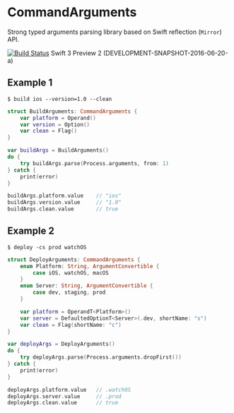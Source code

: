 # CommandArguments

Strong typed arguments parsing library based on Swift reflection (`Mirror`) API. 

[![Build Status](https://travis-ci.org/evan-liu/CommandArguments.svg)](https://travis-ci.org/evan-liu/CommandArguments)
Swift 3 Preview 2 (DEVELOPMENT-SNAPSHOT-2016-06-20-a)

## Example 1

`$ build ios --version=1.0 --clean`

```swift
struct BuildArguments: CommandArguments {
    var platform = Operand()
    var version = Option()
    var clean = Flag()
}

var buildArgs = BuildArguments()
do {
    try buildArgs.parse(Process.arguments, from: 1)
} catch {
    print(error)
}

buildArgs.platform.value    // "ios"
buildArgs.version.value     // "1.0"
buildArgs.clean.value       // true
```

## Example 2

`$ deploy -cs prod watchOS`

```swift
struct DeployArguments: CommandArguments {
    enum Platform: String, ArgumentConvertible {
        case iOS, watchOS, macOS
    }
    enum Server: String, ArgumentConvertible {
        case dev, staging, prod
    }

    var platform = OperandT<Platform>()
    var server = DefaultedOptionT<Server>(.dev, shortName: "s")
    var clean = Flag(shortName: "c")
}

var deployArgs = DeployArguments()
do {
    try deployArgs.parse(Process.arguments.dropFirst())
} catch {
    print(error)
}

deployArgs.platform.value   // .watchOS
deployArgs.server.value     // .prod
deployArgs.clean.value      // true
```
